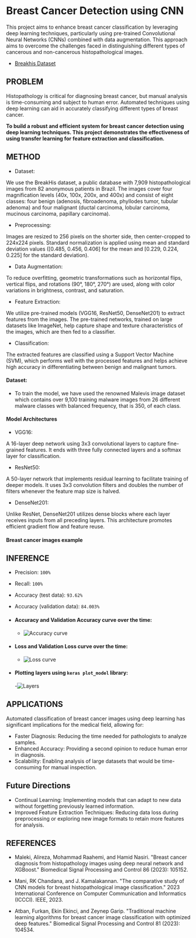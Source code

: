 # Breast Cancer Detection using CNN
This project aims to enhance breast cancer classification by leveraging deep learning techniques, particularly using pre-trained Convolutional Neural Networks (CNNs) combined with data augmentation. This approach aims to overcome the challenges faced in distinguishing different types of cancerous and non-cancerous histopathological images.
- [Breakhis Dataset](http://www.inf.ufpr.br/vri/databases/BreaKHis_v1.tar.gz)
    
   
## PROBLEM
Histopathology is critical for diagnosing breast cancer, but manual analysis is time-consuming and subject to human error. Automated techniques using deep learning can aid in accurately classifying different types of breast cancer.

**To build a robust and efficient system for breast cancer detection using deep learning techniques. This project demonstrates the effectiveness of using transfer learning for feature extraction and classification.**

## METHOD 
- Dataset:

We use the BreakHis dataset, a public database with 7,909 histopathological images from 82 anonymous patients in Brazil. The images cover four magnification levels (40x, 100x, 200x, and 400x) and consist of eight classes: four benign (adenosis, fibroadenoma, phyllodes tumor, tubular adenoma) and four malignant (ductal carcinoma, lobular carcinoma, mucinous carcinoma, papillary carcinoma).
- Preprocessing:

Images are resized to 256 pixels on the shorter side, then center-cropped to 224x224 pixels. Standard normalization is applied using mean and standard deviation values ([0.485, 0.456, 0.406] for the mean and [0.229, 0.224, 0.225] for the standard deviation). 
- Data Augmentation:

To reduce overfitting, geometric transformations such as horizontal flips, vertical flips, and rotations (90°, 180°, 270°) are used, along with color variations in brightness, contrast, and saturation.
- Feature Extraction:

We utilize pre-trained models (VGG16, ResNet50, DenseNet201) to extract features from the images. The pre-trained networks, trained on large datasets like ImageNet, help capture shape and texture characteristics of the images, which are then fed to a classifier.
- Classification:

The extracted features are classified using a Support Vector Machine (SVM), which performs well with the processed features and helps achieve high accuracy in differentiating between benign and malignant tumors.


#### Dataset:
- To train the model, we have used the renowned Malevis image dataset which contains over 9,100 training malware images from 26 different malware classes with balanced frequency, that is 350, of each class.

#### Model Architectures
- VGG16:

A 16-layer deep network using 3x3 convolutional layers to capture fine-grained features. It ends with three fully connected layers and a softmax layer for classification.
- ResNet50:

A 50-layer network that implements residual learning to facilitate training of deeper models. It uses 3x3 convolution filters and doubles the number of filters whenever the feature map size is halved.
- DenseNet201:

Unlike ResNet, DenseNet201 utilizes dense blocks where each layer receives inputs from all preceding layers. This architecture promotes efficient gradient flow and feature reuse.

#### Breast cancer images example



## INFERENCE

- Precision: `100%`
- Recall: `100%`
- Accuracy (test data): `93.62%`
- Accuracy (validation data): `84.003%`

- #### Accuracy and Validation Accuracy curve over the time:
    - ![Accuracy curve](https://github.com/kajaveaniruddha/Malware-Classification-using-CNN/assets/66174998/6f4dd393-459e-424b-8810-e0225a8a4a7c)

- #### Loss and Validation Loss curve over the time:
    - ![Loss curve](https://github.com/kajaveaniruddha/Malware-Classification-using-CNN/assets/66174998/8da8592a-c178-4255-a99b-6c7dfc7152ae)

- #### Plotting layers using `keras plot_model` library:
    
    -![Layers](https://github.com/kajaveaniruddha/Malware-Classification-using-CNN/assets/66174998/6d4bc6dd-7428-430c-ba19-3605882f9829)


## APPLICATIONS
Automated classification of breast cancer images using deep learning has significant implications for the medical field, allowing for:
- Faster Diagnosis: Reducing the time needed for pathologists to analyze samples.
- Enhanced Accuracy: Providing a second opinion to reduce human error in diagnosis.
- Scalability: Enabling analysis of large datasets that would be time-consuming for manual inspection.

## Future Directions

- Continual Learning:
Implementing models that can adapt to new data without forgetting previously learned information.
- Improved Feature Extraction Techniques:
Reducing data loss during preprocessing or exploring new image formats to retain more features for analysis.


## REFERENCES

- Maleki, Alireza, Mohammad Raahemi, and Hamid Nasiri. "Breast cancer diagnosis from histopathology images using deep neural network and XGBoost." Biomedical Signal Processing and Control 86 (2023): 105152.

- Mani, RK Chandana, and J. Kamalakannan. "The comparative study of CNN models for breast histopathological image classification." 2023 International Conference on Computer Communication and Informatics (ICCCI). IEEE, 2023.
- Atban, Furkan, Ekin Ekinci, and Zeynep Garip. "Traditional machine learning algorithms for breast cancer image classification with optimized deep features." Biomedical Signal Processing and Control 81 (2023): 104534.
